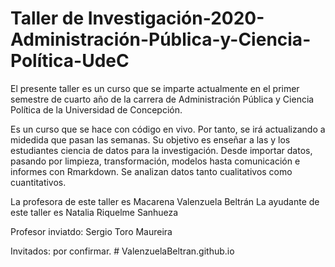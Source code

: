 # Taller de Investigación-2020-Administración-Pública-y-Ciencia-Política-UdeC

El presente taller es un curso que se imparte actualmente en el primer semestre de cuarto año de la carrera de Administración Pública y Ciencia Política de la Universidad de Concepción.

Es un curso que se hace con código en vivo. Por tanto, se irá actualizando a midedida que pasan las semanas. Su objetivo es enseñar a las y los estudiantes ciencia de datos para la investigación. Desde importar datos, pasando por limpieza, transformación, modelos hasta comunicación e informes con Rmarkdown. Se analizan datos tanto cualitativos como cuantitativos.


La profesora de este taller es Macarena Valenzuela Beltrán
La ayudante de este taller es Natalia Riquelme Sanhueza

Profesor inviatdo: Sergio Toro Maureira

Invitados: por confirmar. # ValenzuelaBeltran.github.io
